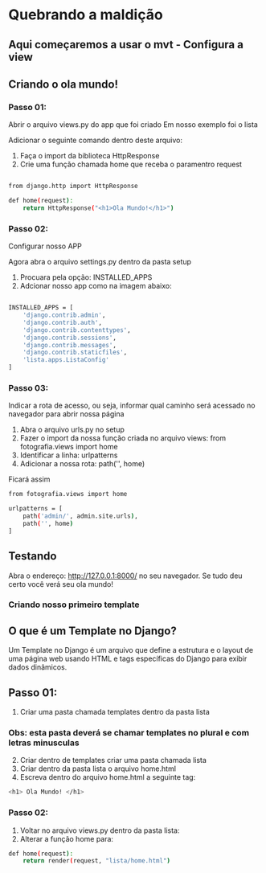 # Quebrando a maldição

## Aqui começaremos a usar o mvt - Configura a view

## Criando o ola mundo!
### Passo 01:

Abrir o arquivo views.py do app que foi criado
Em nosso exemplo foi o lista

Adicionar o seguinte comando dentro deste arquivo:
1. Faça o import da biblioteca HttpResponse
2. Crie uma função chamada home que receba o paramentro request

```bash

from django.http import HttpResponse

def home(request):
    return HttpResponse("<h1>Ola Mundo!</h1>")
```

### Passo 02:
Configurar nosso APP

Agora abra o arquivo settings.py dentro da pasta setup
1. Procuara pela opção: INSTALLED_APPS
2. Adcionar nosso app como na imagem abaixo:


```Bash

INSTALLED_APPS = [
    'django.contrib.admin',
    'django.contrib.auth',
    'django.contrib.contenttypes',
    'django.contrib.sessions',
    'django.contrib.messages',
    'django.contrib.staticfiles',
    'lista.apps.ListaConfig'
]
```
### Passo 03: 
Indicar a rota de acesso, ou seja, informar qual caminho será acessado no navegador para abrir nossa página 
1. Abra o arquivo urls.py no setup
2. Fazer o import da nossa função criada no arquivo views: from fotografia.views import home
3. Identificar a linha: urlpatterns
4. Adicionar a nossa rota:  path('', home)

Ficará assim
```bash
from fotografia.views import home

urlpatterns = [
    path('admin/', admin.site.urls),
    path('', home)
]
```

## Testando 
Abra o endereço:  http://127.0.0.1:8000/ no seu navegador.
Se tudo deu certo você verá seu ola mundo!

### Criando nosso primeiro template

## O que é um Template no Django?
Um Template no Django é um arquivo que define a estrutura e o layout de uma página web usando HTML e tags específicas do Django para exibir dados dinâmicos.
## Passo 01:

1. Criar uma pasta chamada templates dentro da pasta lista
### Obs: esta pasta deverá se chamar templates no plural e com letras minusculas
2. Criar dentro de templates criar uma pasta chamada lista
3. Criar dentro da pasta lista o arquivo home.html
4. Escreva dentro do arquivo home.html a seguinte tag:
```bash
<h1> Ola Mundo! </h1>
```

### Passo 02: 
1. Voltar no arquivo views.py dentro da pasta lista:
2. Alterar a função home para:

```bash
def home(request):
    return render(request, "lista/home.html")

```